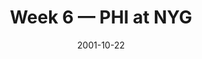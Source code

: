 ---
layout: game
title: Week 6 — PHI at NYG
season: 2001
game_id: 2001_06_PHI_NYG
week: 6
date: 2001-10-22
home_team: NYG
away_team: PHI
final_home: 
final_away: 
pbp_url: /assets/data/pbp/2001/2001_06_PHI_NYG.csv.gz
---